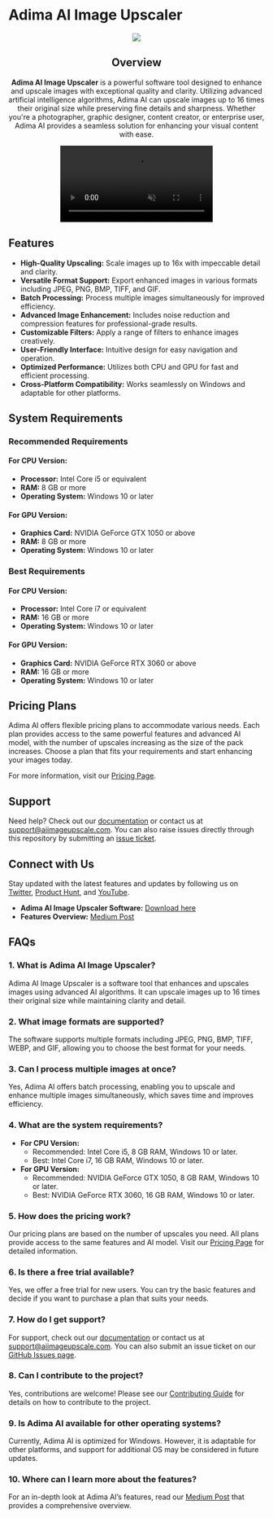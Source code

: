 # Adima AI Image Upscaler
<div align="center">
<a href="https://www.aiimageupscale.com/ai-image-upscaler-pc">
   <img src="https://www.aiimageupscale.com/public/Final_Logo.webp">
</a>

## Overview

**Adima AI Image Upscaler** is a powerful software tool designed to enhance and upscale images with exceptional quality and clarity. Utilizing advanced artificial intelligence algorithms, Adima AI can upscale images up to 16 times their original size while preserving fine details and sharpness. Whether you're a photographer, graphic designer, content creator, or enterprise user, Adima AI provides a seamless solution for enhancing your visual content with ease.

<video src="https://github.com/AIImageUpscale/ai-image-upscaler/blob/92e60866bbcf526816f990e73253116c519248c2" autoplay muted loop />

</div>

## Features

- **High-Quality Upscaling:** Scale images up to 16x with impeccable detail and clarity.
- **Versatile Format Support:** Export enhanced images in various formats including JPEG, PNG, BMP, TIFF, and GIF.
- **Batch Processing:** Process multiple images simultaneously for improved efficiency.
- **Advanced Image Enhancement:** Includes noise reduction and compression features for professional-grade results.
- **Customizable Filters:** Apply a range of filters to enhance images creatively.
- **User-Friendly Interface:** Intuitive design for easy navigation and operation.
- **Optimized Performance:** Utilizes both CPU and GPU for fast and efficient processing.
- **Cross-Platform Compatibility:** Works seamlessly on Windows and adaptable for other platforms.

## System Requirements

### Recommended Requirements

#### **For CPU Version:**
- **Processor:** Intel Core i5 or equivalent
- **RAM:** 8 GB or more
- **Operating System:** Windows 10 or later

#### **For GPU Version:**
- **Graphics Card:** NVIDIA GeForce GTX 1050 or above
- **RAM:** 8 GB or more
- **Operating System:** Windows 10 or later

### Best Requirements

#### **For CPU Version:**
- **Processor:** Intel Core i7 or equivalent
- **RAM:** 16 GB or more
- **Operating System:** Windows 10 or later

#### **For GPU Version:**
- **Graphics Card:** NVIDIA GeForce RTX 3060 or above
- **RAM:** 16 GB or more
- **Operating System:** Windows 10 or later

## Pricing Plans

Adima AI offers flexible pricing plans to accommodate various needs. Each plan provides access to the same powerful features and advanced AI model, with the number of upscales increasing as the size of the pack increases. Choose a plan that fits your requirements and start enhancing your images today.

For more information, visit our [Pricing Page](https://www.aiimageupscale.com/pricing).

## Support

Need help? Check out our [documentation](docs/README.md) or contact us at [support@aiimageupscale.com](mailto:support@aiimageupscale.com). You can also raise issues directly through this repository by submitting an [issue ticket](https://github.com/AIImageUpscale/ai-image-upscaler/issues).


## Connect with Us

Stay updated with the latest features and updates by following us on [Twitter](https://twitter.com/adima_ai), [Product Hunt](https://www.producthunt.com/posts/adima-ai-image-upscaler-software), and [YouTube](https://www.youtube.com/@AIImageUpscale). 

- **Adima AI Image Upscaler Software:** [Download here](https://www.aiimageupscale.com/ai-image-upscaler-pc)
- **Features Overview:** [Medium Post](https://medium.com/@aiimageupscale/elevate-your-imagery-unveiling-the-adima-ai-image-upscaler-bd93df0ede2a)

## FAQs

### 1. **What is Adima AI Image Upscaler?**
   Adima AI Image Upscaler is a software tool that enhances and upscales images using advanced AI algorithms. It can upscale images up to 16 times their original size while maintaining clarity and detail.

### 2. **What image formats are supported?**
   The software supports multiple formats including JPEG, PNG, BMP, TIFF, WEBP, and GIF, allowing you to choose the best format for your needs.

### 3. **Can I process multiple images at once?**
   Yes, Adima AI offers batch processing, enabling you to upscale and enhance multiple images simultaneously, which saves time and improves efficiency.

### 4. **What are the system requirements?**
   - **For CPU Version:**
     - Recommended: Intel Core i5, 8 GB RAM, Windows 10 or later.
     - Best: Intel Core i7, 16 GB RAM, Windows 10 or later.
   - **For GPU Version:**
     - Recommended: NVIDIA GeForce GTX 1050, 8 GB RAM, Windows 10 or later.
     - Best: NVIDIA GeForce RTX 3060, 16 GB RAM, Windows 10 or later.

### 5. **How does the pricing work?**
   Our pricing plans are based on the number of upscales you need. All plans provide access to the same features and AI model. Visit our [Pricing Page](https://www.aiimageupscale.com/pricing) for detailed information.

### 6. **Is there a free trial available?**
   Yes, we offer a free trial for new users. You can try the basic features and decide if you want to purchase a plan that suits your needs.

### 7. **How do I get support?**
   For support, check out our [documentation](docs/README.md) or contact us at [support@aiimageupscale.com](mailto:support@aiimageupscale.com). You can also submit an issue ticket on our [GitHub Issues page](https://github.com/YourUsername/Adima-AI-Image-Upscaler/issues).

### 8. **Can I contribute to the project?**
   Yes, contributions are welcome! Please see our [Contributing Guide](CONTRIBUTING.md) for details on how to contribute to the project.

### 9. **Is Adima AI available for other operating systems?**
   Currently, Adima AI is optimized for Windows. However, it is adaptable for other platforms, and support for additional OS may be considered in future updates.

### 10. **Where can I learn more about the features?**
   For an in-depth look at Adima AI’s features, read our [Medium Post](https://medium.com/@aiimageupscale/elevate-your-imagery-unveiling-the-adima-ai-image-upscaler-bd93df0ede2a) that provides a comprehensive overview.
